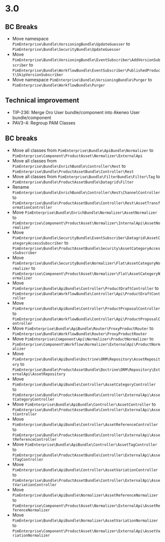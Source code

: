 # 3.0

## BC Breaks

- Move namespace `PimEnterprise\Bundle\VersioningBundle\UpdateGuesser` to `PimEnterprise\Bundle\SecurityBundle\UpdateGuesser`
- Move `PimEnterprise\Bundle\VersioningBundle\EventSubscriber\AddVersionSubscriber` to `PimEnterprise\Bundle\WorkflowBundle\EventSubscriber\PublishedProduct\SkipVersionSubscriber`
- Move namespace `PimEnterprise\Bundle\VersioningBundle\Purger` to `PimEnterprise\Bundle\WorkflowBundle\Purger`

## Technical improvement

- TIP-236: Merge Oro User bundle/component into Akeneo User bundle/component 
- PAV3-4: Regroup PAM Classes

## BC breaks

- Move all classes from `PimEnterprise\Bundle\ApiBundle\Normalizer` to `PimEnterprise\Component\ProductAsset\Normalizer\ExternalApi`
- Move all classes from `PimEnterprise\Bundle\EnrichBundle\Controller\Rest` to `PimEnterprise\Bundle\ProductAssetBundle\Controller\Rest`
- Move all classes from `PimEnterprise\Bundle\FilterBundle\Filter\Tag` to `PimEnterprise\Bundle\ProductAssetBundle\Datagrid\Filter`
- Rename `PimEnterprise\Bundle\EnrichBundle\Controller\Rest\ChannelController` to `PimEnterprise\Bundle\ProductAssetBundle\Controller\Rest\AssetTransformationController`
- Move `PimEnterprise\Bundle\EnrichBundle\Normalizer\AssetNormalizer` to `PimEnterprise\Component\ProductAsset\Normalizer\InternalApi\AssetNormalizer`
- Move `PimEnterprise\Bundle\SecurityBundle\EventSubscriber\Datagrid\AssetCategoryAccessSubscriber` to `PimEnterprise\Bundle\ProductAssetBundle\Security\AssetCategoryAccessSubscriber`
- Move `PimEnterprise\Bundle\SecurityBundle\Normalizer\Flat\AssetCategoryNormalizer` to `PimEnterprise\Component\ProductAsset\Normalizer\Flat\AssetCategoryNormalizer`
- Move `PimEnterprise\Bundle\ApiBundle\Controller\ProductDraftController` to `PimEnterprise\Bundle\WorkflowBundle\Controller\Api\ProductDraftController`
- Move `PimEnterprise\Bundle\ApiBundle\Controller\ProductProposalController` to `PimEnterprise\Bundle\WorkflowBundle\Controller\Api\ProductProposalController`
- Move `PimEnterprise\Bundle\ApiBundle\Router\ProxyProductRouter` to `PimEnterprise\Bundle\WorkflowBundle\Router\ProxyProductRouter`
- Move `PimEnterprise\Component\Api\Normalizer\ProductNormalizer` to `PimEnterprise\Component\Workflow\Normalizer\ExternalApi\ProductNormalizer`
- Move `PimEnterprise\Bundle\ApiBundle\Doctrine\ORM\Repository\AssetRepository` to `PimEnterprise\Bundle\ProductAssetBundle\Doctrine\ORM\Repository\ExternalApi\AssetRepository`
- Move `PimEnterprise\Bundle\ApiBundle\Controller\AssetCategoryController` to `PimEnterprise\Bundle\ProductAssetBundle\Controller\ExternalApi\AssetCategoryController`
- Move `PimEnterprise\Bundle\ApiBundle\Controller\AssetController` to `PimEnterprise\Bundle\ProductAssetBundle\Controller\ExternalApi\AssetController`
- Move `PimEnterprise\Bundle\ApiBundle\Controller\AssetReferenceController` to `PimEnterprise\Bundle\ProductAssetBundle\Controller\ExternalApi\AssetReferenceController`
- Move `PimEnterprise\Bundle\ApiBundle\Controller\AssetTagController` to `PimEnterprise\Bundle\ProductAssetBundle\Controller\ExternalApi\AssetTagController`
- Move `PimEnterprise\Bundle\ApiBundle\Controller\AssetVariationController` to `PimEnterprise\Bundle\ProductAssetBundle\Controller\ExternalApi\AssetVariationController`
- Move `PimEnterprise\Bundle\ApiBundle\Normalizer\AssetReferenceNormalizer` to `PimEnterprise\Component\ProductAsset\Normalizer\ExternalApi\AssetReferenceNormalizer`
- Move `PimEnterprise\Bundle\ApiBundle\Normalizer\AssetVariationNormalizer` to `PimEnterprise\Component\ProductAsset\Normalizer\ExternalApi\AssetVariationNormalizer`
